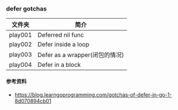 ### defer gotchas

|文件夹|简介|
|---|---|
|play001|Deferred nil func|
|play002|Defer inside a loop|
|play003|Defer as a wrapper(闭包的情况)|
|play004|Defer in a block|

#### 参考资料
 - https://blog.learngoprogramming.com/gotchas-of-defer-in-go-1-8d070894cb01
